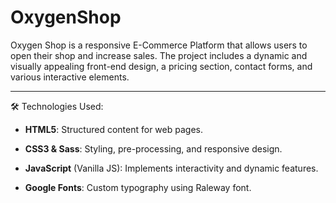 # OxygenShop

Oxygen Shop is a responsive E-Commerce Platform that allows users to open their shop and increase sales. The project includes a dynamic and visually appealing front-end design, a pricing section, contact forms, and various interactive elements.

---

🛠️ Technologies Used:

- **HTML5**: Structured content for web pages.

- **CSS3 & Sass**: Styling, pre-processing, and responsive design.

- **JavaScript** (Vanilla JS): Implements interactivity and dynamic features.

- **Google Fonts**: Custom typography using Raleway font.